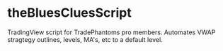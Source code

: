 # theBluesCluesScript
TradingView script for TradePhantoms pro members. Automates VWAP stragtegy outlines, levels, MA's, etc to a default level.
